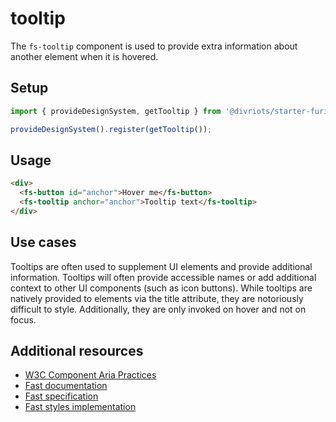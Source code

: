 # tooltip

The `fs-tooltip` component is used to provide extra information about another element when it is hovered.

## Setup

```ts
import { provideDesignSystem, getTooltip } from '@divriots/starter-furious';

provideDesignSystem().register(getTooltip());
```

## Usage

```html
<div>
  <fs-button id="anchor">Hover me</fs-button>
  <fs-tooltip anchor="anchor">Tooltip text</fs-tooltip>
</div>
```

## Use cases

Tooltips are often used to supplement UI elements and provide additional information. Tooltips will often provide accessible names or add additional context to other UI components (such as icon buttons). While tooltips are natively provided to elements via the title attribute, they are notoriously difficult to style. Additionally, they are only invoked on hover and not on focus.

## Additional resources

- [W3C Component Aria Practices](https://w3c.github.io/aria-practices/#tooltip)
- [Fast documentation](https://github.com/microsoft/fast/blob/master/packages/web-components/fast-foundation/src/tooltip/README.md)
- [Fast specification](https://github.com/microsoft/fast/blob/master/packages/web-components/fast-foundation/src/tooltip/tooltip.spec.md)
- [Fast styles implementation](https://github.com/microsoft/fast/blob/master/packages/web-components/fast-components/src/tooltip/tooltip.styles.ts)
